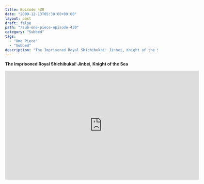 ```yaml
---
title: Episode 430
date: "2009-12-13T05:30:00+00:00"
layout: post
draft: false
path: "/sub-one-piece-episode-430"
category: "Subbed"
tags:
  - "One Piece"
  - "Subbed"
description: "The Imprisoned Royal Shichibukai! Jinbei, Knight of the Sea"
---
```


**The Imprisoned Royal Shichibukai! Jinbei, Knight of the Sea**

<iframe width="640" height="360" src="https://www.rapidvideo.com/e/G0NOAUOSE5" frameborder="0" marginwidth=0 marginheight=0 scrolling=no allowfullscreen></iframe>

